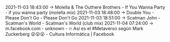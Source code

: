 2021-11-03 18:43:00 -> Molella & The Outhere Brothers - If You Wanna Party - if you wanna party (molella mix)
2021-11-03 18:48:00 -> Double You - Please Don't Go - Please Don't Go
2021-11-03 18:51:00 -> Scatman John - Scatman's World - Scatman's World (club mix)
2021-11-04 07:24:00 -> m.facebook.com - unknown - 🔥 Así es el #Metaverso según Mark Zuckerberg 😲😲😲 - Cultura Informática | Facebook

